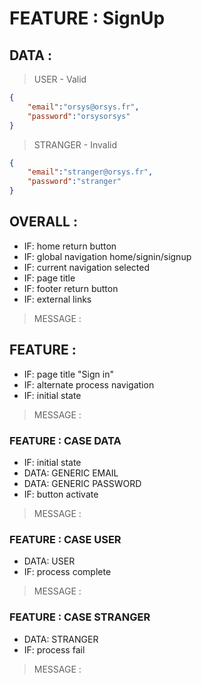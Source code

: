# FEATURE : SignUp

## DATA : 

> USER - Valid
```json
{
    "email":"orsys@orsys.fr",
    "password":"orsysorsys"
}
```

> STRANGER - Invalid
```json
{
    "email":"stranger@orsys.fr",
    "password":"stranger"
}
```

## OVERALL :
* IF: home return button 
* IF: global navigation home/signin/signup 
* IF: current navigation selected
* IF: page title
* IF: footer return button 
* IF: external links

> MESSAGE : 

## FEATURE :
* IF: page title "Sign in" 
* IF: alternate process navigation
* IF: initial state

> MESSAGE : 

### FEATURE : CASE DATA
* IF: initial state
* DATA: GENERIC EMAIL
* DATA: GENERIC PASSWORD
* IF: button activate

> MESSAGE : 

### FEATURE : CASE USER
* DATA: USER
* IF: process complete

> MESSAGE : 

### FEATURE : CASE STRANGER
* DATA: STRANGER
* IF: process fail

> MESSAGE : 